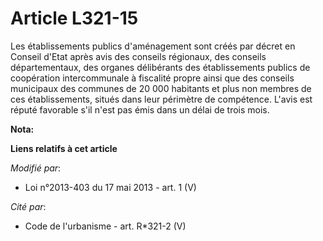 # Article L321-15

Les établissements publics d'aménagement sont créés par décret en Conseil d'Etat après avis des conseils régionaux, des
conseils départementaux, des organes délibérants des établissements publics de coopération intercommunale à fiscalité propre
ainsi que des conseils municipaux des communes de 20 000 habitants et plus non membres de ces établissements, situés dans
leur périmètre de compétence. L'avis est réputé favorable s'il n'est pas émis dans un délai de trois mois.

**Nota:**



**Liens relatifs à cet article**

_Modifié par_:

  - Loi n°2013-403 du 17 mai 2013 - art. 1 (V)

_Cité par_:

  - Code de l'urbanisme - art. R*321-2 (V)

